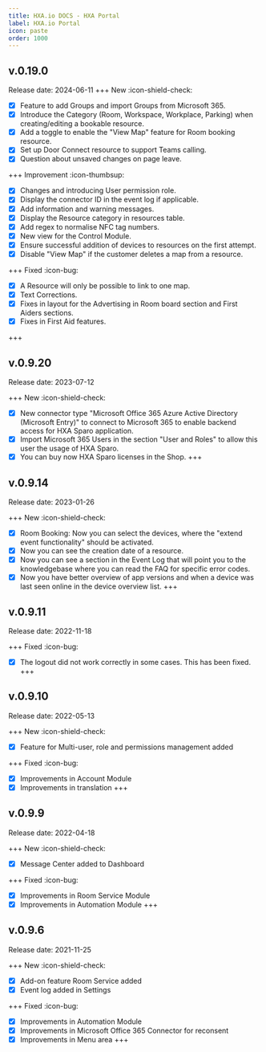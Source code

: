 ```yaml
---
title: HXA.io DOCS - HXA Portal
label: HXA.io Portal
icon: paste
order: 1000
---
```



## v.0.19.0
Release date: 2024-06-11
+++ New :icon-shield-check:
- [x] Feature to add Groups and import Groups from Microsoft 365.
- [x] Introduce the Category (Room, Workspace, Workplace, Parking) when creating/editing a bookable resource.
- [x] Add a toggle to enable the "View Map" feature for Room booking resource.
- [x] Set up Door Connect resource to support Teams calling.
- [x] Question about unsaved changes on page leave.

+++ Improvement :icon-thumbsup:
- [x] Changes and introducing User permission role.
- [x] Display the connector ID in the event log if applicable.
- [x] Add information and warning messages.
- [x] Display the Resource category in resources table.
- [x] Add regex to normalise NFC tag numbers.
- [x] New view for the Control Module.
- [x] Ensure successful addition of devices to resources on the first attempt.
- [x] Disable "View Map" if the customer deletes a map from a resource.

+++ Fixed :icon-bug:
- [x] A Resource will only be possible to link to one map.
- [x] Text Corrections.
- [x] Fixes in layout for the Advertising in Room board section and First Aiders sections.
- [x] Fixes in First Aid features.

+++

## v.0.9.20
Release date: 2023-07-12

+++ New :icon-shield-check:
- [x] New connector type "Microsoft Office 365 Azure Active Directory (Microsoft Entry)" to connect to Microsoft 365 to enable backend access for HXA Sparo application.
- [x] Import Microsoft 365 Users in the section "User and Roles" to allow this user the usage of HXA Sparo.
- [x] You can buy now HXA Sparo licenses in the Shop.
+++

## v.0.9.14
Release date: 2023-01-26

+++ New :icon-shield-check:
- [x] Room Booking: Now you can select the devices, where the "extend event functionality" should be activated.
- [x] Now you can see the creation date of a resource.
- [x] Now you can see a section in the Event Log that will point you to the knowledgebase where you can read the FAQ for specific error codes.
- [x] Now you have better overview of app versions and when a device was last seen online in the device overview list.
+++

## v.0.9.11
Release date: 2022-11-18

+++ Fixed :icon-bug:
- [x] The logout did not work correctly in some cases. This has been fixed.
+++

## v.0.9.10
Release date: 2022-05-13

+++ New :icon-shield-check:
- [x] Feature for Multi-user, role and permissions management added

+++ Fixed :icon-bug:
- [x] Improvements in Account Module
- [x] Improvements in translation
+++

## v.0.9.9
Release date: 2022-04-18

+++ New :icon-shield-check:
- [x] Message Center added to Dashboard

+++ Fixed :icon-bug:
- [x] Improvements in Room Service Module
- [x] Improvements in Automation Module
+++

## v.0.9.6
Release date: 2021-11-25

+++ New :icon-shield-check:
- [x] Add-on feature Room Service added
- [x] Event log added in Settings

+++ Fixed :icon-bug:
- [x] Improvements in Automation Module
- [x] Improvements in Microsoft Office 365 Connector for reconsent
- [x] Improvements in Menu area
+++
